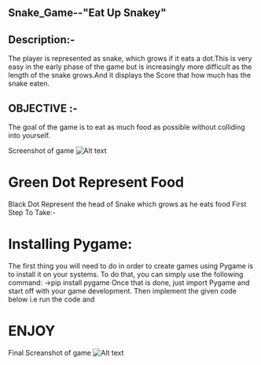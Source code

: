 ## Snake_Game--"Eat Up Snakey"
## Description:-
The player is represented as snake, which grows if it eats a dot.This is very easy in the early phase of the game but is increasingly more difficult as the length of the snake grows.And it displays the Score that how much has the snake eaten.
## OBJECTIVE :-
The goal of the game is to eat as much food as possible without colliding into yourself.

Screenshot of game
![Alt text](https://1.bp.blogspot.com/-sf6QFG8Eu5M/XmlA9b-44dI/AAAAAAAAABA/ntO_LURfAGESHg904Y7xnactJLf3oWA_ACK4BGAYYCw/s1600/ice_screenshot_20200312-011921.png)

# Green Dot Represent Food
Black Dot Represent the head of Snake which grows as he eats food
First Step To Take:-

# Installing Pygame:
The first thing you will need to do in order to create games using Pygame is to install it on your systems. To do that, you can simply use the following command:
->pip install pygame
Once that is done, just import Pygame and start off with your game development.
Then implement the given code below i.e run the code and 
# ENJOY
Final Screanshot of game
![Alt text](https://4.bp.blogspot.com/-Zfksj9buvP8/XmlDjsnaG7I/AAAAAAAAABM/YEXYc-mBOEUXiI4SaoX_D_7_ulhRtsHSwCK4BGAYYCw/s1600/33.png)
